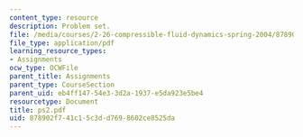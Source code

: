 ```yaml
---
content_type: resource
description: Problem set.
file: /media/courses/2-26-compressible-fluid-dynamics-spring-2004/878902f741c15c3dd7698602ce8525da_ps2.pdf
file_type: application/pdf
learning_resource_types:
- Assignments
ocw_type: OCWFile
parent_title: Assignments
parent_type: CourseSection
parent_uid: eb4ff147-54e3-3d2a-1937-e5da923e5be4
resourcetype: Document
title: ps2.pdf
uid: 878902f7-41c1-5c3d-d769-8602ce8525da
---
```

